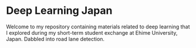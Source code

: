 # Deep Learning Japan
Welcome to my repository containing materials related to deep learning that I explored during my short-term student exchange at Ehime University, Japan.
Dabbled into road lane detection.
